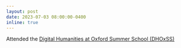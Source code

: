 ```yaml
---
layout: post
date: 2023-07-03 08:00:00-0400
inline: true
---
```


Attended the [Digital Humanities at Oxford Summer School (DHOxSS)](https://web.cvent.com/event/58fc430e-5294-4919-a7a3-c2b14f81a059/summary)

